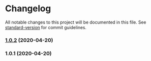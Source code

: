 # Changelog

All notable changes to this project will be documented in this file. See [standard-version](https://github.com/conventional-changelog/standard-version) for commit guidelines.

### [1.0.2](https://github.com/andreabreu-me/gatsby-plugin-prettier-eslint/compare/v1.0.1...v1.0.2) (2020-04-20)

### 1.0.1 (2020-04-20)
